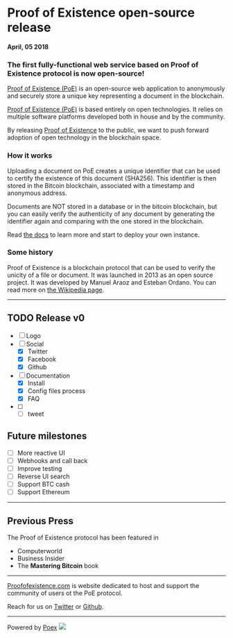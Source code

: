 # Proof of Existence open-source release

**April, 05 2018**

### The first fully-functional web service based on Proof of Existence protocol is now open-source!

[Proof of Existence (PoE)](http://proofofexistence.com) is an open-source web application to anonymously and securely store a unique key representing a document in the blockchain.

[Proof of Existence (PoE)](http://proofofexistence.com) is based entirely on open technologies. It relies on multiple software platforms developed both in house and by the community.

By releasing [Proof of Existence](http://proofofexistence.com) to the public, we want to push forward adoption of open technology in the blockchain space.

### How it works

Uploading a document on PoE creates a unique identifier that can be used to certify the existence of this document (SHA256). This identifier is then stored in the Bitcoin blockchain, associated with a timestamp and anonymous address.

Documents are NOT stored in a database or in the bitcoin blockchain, but you can easily verify the authenticity of any document by generating the identifier again and comparing with the one stored in the blockchain.

Read [the docs](http://proofofexistence.github.io) to learn more and start to deploy your own instance.

### Some history

Proof of Existence is a blockchain protocol that can be used to verify the unicity of a file or document. It was launched in 2013 as an open source project. It was developed by Manuel Araoz and Esteban Ordano. You can read more on [the Wikipedia page](https://en.wikipedia.org/wiki/Proof_of_Existence).

---

## TODO Release v0

- [ ] Logo
- [ ] Social
  - [X] Twitter
  - [X] Facebook
  - [X] Github
- [ ] Documentation
  - [X] Install
  - [X] Config files process
  - [X] FAQ
- [ ]
  - [ ] tweet

## Future milestones

- [ ] More reactive UI
- [ ] Webhooks and call back
- [ ] Improve testing
- [ ] Reverse UI search
- [ ] Support BTC cash
- [ ] Support Ethereum

---

## Previous Press

The Proof of Existence protocol has been featured in

* Computerworld
* Business Insider
* The **Mastering Bitcoin** book

---

[Proofofexistence.com](http://proofofexistence.com) is website dedicated to host and support the community of users ot the PoE protocol.

Reach for us on [Twitter](https://twitter.com/profxstence) or [Github](https://github.com/proofofexistence).

---

Powered by [Poex](https://poex.io) ![](https://poex.io/img/poex-logo-white.svg)
